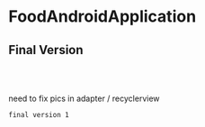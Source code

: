 # FoodAndroidApplication
 
## Final Version 

<br/>
<br/>

need to fix pics in adapter / recyclerview 


```
final version 1

```
